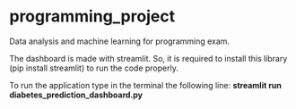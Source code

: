 # programming_project
Data analysis and machine learning for programming exam.

The dashboard is made with streamlit. So, it is required to install this library (pip install streamlit) to run the code properly.

To run the application type in the terminal the following line: **streamlit run diabetes_prediction_dashboard.py**